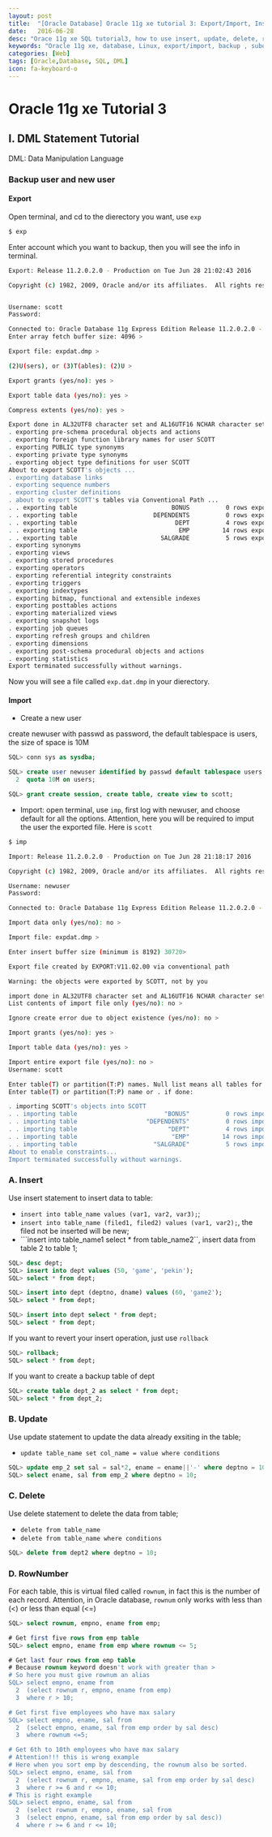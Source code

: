 ```yaml
---
layout: post
title:  "[Oracle Database] Oracle 11g xe tutorial 3: Export/Import, Insert, Update, Delete, rownum"
date:   2016-06-28
desc: "Orace 11g xe SQL tutorial3, how to use insert, update, delete, rownum in oracle"
keywords: "Oracle 11g xe, database, Linux, export/import, backup , subquery, join, tutorial, SQL"
categories: [Web]
tags: [Oracle,Database, SQL, DML]
icon: fa-keyboard-o
---
```

# Oracle 11g xe Tutorial 3

## I. DML Statement Tutorial

DML: Data Manipulation Language

### Backup user and new user

#### Export

Open terminal, and cd to the dierectory you want, use ```exp```

```bash
$ exp
```

Enter account which you want to backup, then you will see the info in terminal.

```bash
Export: Release 11.2.0.2.0 - Production on Tue Jun 28 21:02:43 2016

Copyright (c) 1982, 2009, Oracle and/or its affiliates.  All rights reserved.


Username: scott
Password:

Connected to: Oracle Database 11g Express Edition Release 11.2.0.2.0 - 64bit Production
Enter array fetch buffer size: 4096 >

Export file: expdat.dmp >

(2)U(sers), or (3)T(ables): (2)U >

Export grants (yes/no): yes >

Export table data (yes/no): yes >

Compress extents (yes/no): yes >

Export done in AL32UTF8 character set and AL16UTF16 NCHAR character set
. exporting pre-schema procedural objects and actions
. exporting foreign function library names for user SCOTT
. exporting PUBLIC type synonyms
. exporting private type synonyms
. exporting object type definitions for user SCOTT
About to export SCOTT's objects ...
. exporting database links
. exporting sequence numbers
. exporting cluster definitions
. about to export SCOTT's tables via Conventional Path ...
. . exporting table                          BONUS          0 rows exported
. . exporting table                     DEPENDENTS          0 rows exported
. . exporting table                           DEPT          4 rows exported
. . exporting table                            EMP         14 rows exported
. . exporting table                       SALGRADE          5 rows exported
. exporting synonyms
. exporting views
. exporting stored procedures
. exporting operators
. exporting referential integrity constraints
. exporting triggers
. exporting indextypes
. exporting bitmap, functional and extensible indexes
. exporting posttables actions
. exporting materialized views
. exporting snapshot logs
. exporting job queues
. exporting refresh groups and children
. exporting dimensions
. exporting post-schema procedural objects and actions
. exporting statistics
Export terminated successfully without warnings.

```

Now you will see a file called ```exp.dat.dmp``` in your dierectory.

#### Import

-	Create a new user

create newuser with passwd as password, the default tablespace is users, the size of space is 10M

```sql
SQL> conn sys as sysdba;

SQL> create user newuser identified by passwd default tablespace users
  2  quota 10M on users;

SQL> grant create session, create table, create view to scott;

```

-	Import: open terminal, use ```imp```, first log with newuser, and choose default for all the options. Attention, here you will be required to imput the user the exported file. Here is ```scott```

```bash
$ imp

Import: Release 11.2.0.2.0 - Production on Tue Jun 28 21:18:17 2016

Copyright (c) 1982, 2009, Oracle and/or its affiliates.  All rights reserved.

Username: newuser
Password:

Connected to: Oracle Database 11g Express Edition Release 11.2.0.2.0 - 64bit Production

Import data only (yes/no): no >

Import file: expdat.dmp >

Enter insert buffer size (minimum is 8192) 30720>

Export file created by EXPORT:V11.02.00 via conventional path

Warning: the objects were exported by SCOTT, not by you

import done in AL32UTF8 character set and AL16UTF16 NCHAR character set
List contents of import file only (yes/no): no >

Ignore create error due to object existence (yes/no): no >

Import grants (yes/no): yes >

Import table data (yes/no): yes >

Import entire export file (yes/no): no >
Username: scott

Enter table(T) or partition(T:P) names. Null list means all tables for user
Enter table(T) or partition(T:P) name or . if done:

. importing SCOTT's objects into SCOTT
. . importing table                        "BONUS"          0 rows imported
. . importing table                   "DEPENDENTS"          0 rows imported
. . importing table                         "DEPT"          4 rows imported
. . importing table                          "EMP"         14 rows imported
. . importing table                     "SALGRADE"          5 rows imported
About to enable constraints...
Import terminated successfully without warnings.

```


### A. Insert

Use insert statement to insert data to table:
-	```insert into table_name values (var1, var2, var3);```;
-	```insert into table_name (filed1, filed2) values (var1, var2);```, the filed not be inserted will be new;
-	```insert into table_name1 select * from table_name2``, insert data from table 2 to table 1;

```sql
SQL> desc dept;
SQL> insert into dept values (50, 'game', 'pekin');
SQL> select * from dept;

SQL> insert into dept (deptno, dname) values (60, 'game2');
SQL> select * from dept;

SQL> insert into dept select * from dept;
SQL> select * from dept;
```

If you want to revert your insert operation, just use ```rollback```

```sql
SQL> rollback;
SQL> select * from dept;
```

If you want to create a backup table of dept

```sql
SQL> create table dept_2 as select * from dept;
SQL> select * from dept_2;
```


### B. Update

Use update statement to update the data already exsiting in the table;
-	```update table_name set col_name = value where conditions```

```sql
SQL> update emp_2 set sal = sal*2, ename = ename||'-' where deptno = 10;
SQL> select ename, sal from emp_2 where deptno = 10;
```


### C. Delete

Use delete statement to delete the data from table;
-	```delete from table_name```
-	```delete from table_name where conditions```

```sql
SQL> delete from dept2 where deptno = 10;
```

### D. RowNumber

For each table, this is virtual filed called ```rownum```, in fact this is the number of each record. Attention, in Oracle database, ```rownum``` only works with less than (<) or less than equal (<=)

```sql
SQL> select rownum, empno, ename from emp;

# Get first five rows from emp table
SQL> select empno, ename from emp where rownum <= 5;

# Get last four rows from emp table
# Because rownum keyword doesn't work with greater than >
# So here you must give rownum an alias
SQL> select empno, ename from
  2  (select rownum r, empno, ename from emp)
  3  where r > 10;

# Get first five employees who have max salary
SQL> select empno, ename, sal from
  2  (select empno, ename, sal from emp order by sal desc)
  3  where rownum <=5;

# Get 6th to 10th employees who have max salary
# Attention!!! this is wrong example
# Here when you sort emp by descending, the rownum also be sorted.
SQL> select empno, ename, sal from
  2  (select rownum r, empno, ename, sal from emp order by sal desc)
  3  where r >= 6 and r <= 10;
# This is right example
SQL> select empno, ename, sal from
  2  (select rownum r, empno, ename, sal from
  3  (select empno, ename, sal from emp order by sal desc))
  4  where r >= 6 and r <= 10;


```
